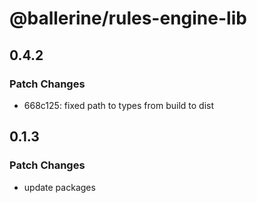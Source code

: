 # @ballerine/rules-engine-lib

## 0.4.2

### Patch Changes

- 668c125: fixed path to types from build to dist

## 0.1.3

### Patch Changes

- update packages
